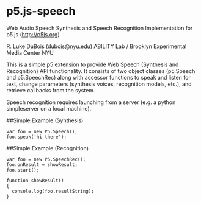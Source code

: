 # p5.js-speech
Web Audio Speech Synthesis and Speech Recognition Implementation for p5.js (http://p5js.org)

R. Luke DuBois (dubois@nyu.edu)
ABILITY Lab / Brooklyn Experimental Media Center
NYU

This is a simple p5 extension to provide Web Speech (Synthesis and Recognition) API functionality.  It consists of two object classes (p5.Speech and p5.SpeechRec) along with accessor functions to speak and listen for text, change parameters (synthesis voices, recognition models, etc.), and retrieve callbacks from the system.

Speech recognition requires launching from a server (e.g. a python simpleserver on a local machine).

##Simple Example (Synthesis)
```
var foo = new P5.Speech();
foo.speak('hi there');
```
##Simple Example (Recognition)
```
var foo = new P5.SpeechRec();
foo.onResult = showResult;
foo.start();

function showResult()
{
  console.log(foo.resultString);
}
```
